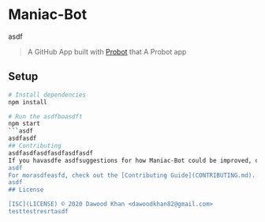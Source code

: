 # Maniac-Bot
asdf
> A GitHub App built with [Probot](https://github.com/probot/probot) that A Probot app

## Setup

```sh
# Install dependencies
npm install

# Run the asdfboasdft
npm start
```asdf
asdfasdf
## Contributing
asdfasdfasdfasdfasdfasdf
If you havasdfe asdfsuggestions for how Maniac-Bot could be improved, or want to report a bug, open an issue! We'd love all and any contribuasdftionsasdf.
asdf
For morasdfeasfd, check out the [Contributing Guide](CONTRIBUTING.md).
asdf
## License

[ISC](LICENSE) © 2020 Dawood Khan <dawoodkhan82@gmail.com>
testtestresrtasdf
